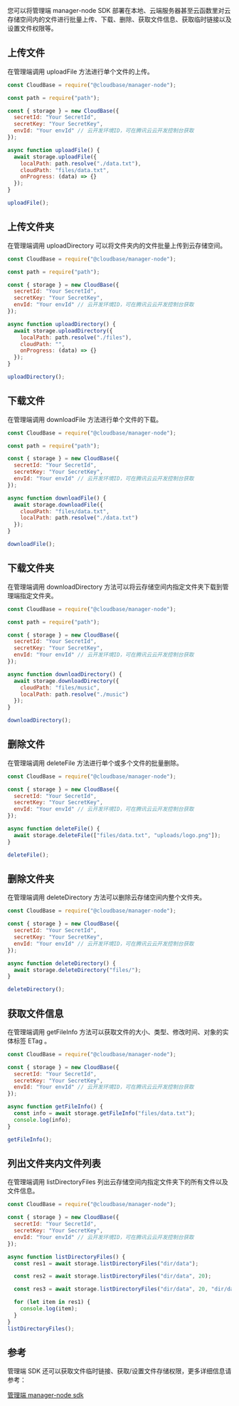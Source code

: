 您可以将管理端 manager-node SDK 部署在本地、云端服务器甚至云函数里对云存储空间内的文件进行批量上传、下载、删除、获取文件信息、获取临时链接以及设置文件权限等。

## 上传文件

在管理端调用 uploadFile 方法进行单个文件的上传。

```js
const CloudBase = require("@cloudbase/manager-node");

const path = require("path");

const { storage } = new CloudBase({
  secretId: "Your SecretId",
  secretKey: "Your SecretKey",
  envId: "Your envId" // 云开发环境ID，可在腾讯云云开发控制台获取
});

async function uploadFile() {
  await storage.uploadFile({
    localPath: path.resolve("./data.txt"),
    cloudPath: "files/data.txt",
    onProgress: (data) => {}
  });
}

uploadFile();
```

## 上传文件夹

在管理端调用 uploadDirectory 可以将文件夹内的文件批量上传到云存储空间。

```js
const CloudBase = require("@cloudbase/manager-node");

const path = require("path");

const { storage } = new CloudBase({
  secretId: "Your SecretId",
  secretKey: "Your SecretKey",
  envId: "Your envId" // 云开发环境ID，可在腾讯云云开发控制台获取
});

async function uploadDirectory() {
  await storage.uploadDirectory({
    localPath: path.resolve("./files"),
    cloudPath: "",
    onProgress: (data) => {}
  });
}

uploadDirectory();
```

## 下载文件

在管理端调用 downloadFile 方法进行单个文件的下载。

```js
const CloudBase = require("@cloudbase/manager-node");

const path = require("path");

const { storage } = new CloudBase({
  secretId: "Your SecretId",
  secretKey: "Your SecretKey",
  envId: "Your envId" // 云开发环境ID，可在腾讯云云开发控制台获取
});

async function downloadFile() {
  await storage.downloadFile({
    cloudPath: "files/data.txt",
    localPath: path.resolve("./data.txt")
  });
}

downloadFile();
```

## 下载文件夹

在管理端调用 downloadDirectory 方法可以将云存储空间内指定文件夹下载到管理端指定文件夹。

```js
const CloudBase = require("@cloudbase/manager-node");

const path = require("path");

const { storage } = new CloudBase({
  secretId: "Your SecretId",
  secretKey: "Your SecretKey",
  envId: "Your envId" // 云开发环境ID，可在腾讯云云开发控制台获取
});

async function downloadDirectory() {
  await storage.downloadDirectory({
    cloudPath: "files/music",
    localPath: path.resolve("./music")
  });
}

downloadDirectory();
```

## 删除文件

在管理端调用 deleteFile 方法进行单个或多个文件的批量删除。

```js
const CloudBase = require("@cloudbase/manager-node");

const { storage } = new CloudBase({
  secretId: "Your SecretId",
  secretKey: "Your SecretKey",
  envId: "Your envId" // 云开发环境ID，可在腾讯云云开发控制台获取
});

async function deleteFile() {
  await storage.deleteFile(["files/data.txt", "uploads/logo.png"]);
}

deleteFile();
```

## 删除文件夹

在管理端调用 deleteDirectory 方法可以删除云存储空间内整个文件夹。

```js
const CloudBase = require("@cloudbase/manager-node");

const { storage } = new CloudBase({
  secretId: "Your SecretId",
  secretKey: "Your SecretKey",
  envId: "Your envId" // 云开发环境ID，可在腾讯云云开发控制台获取
});

async function deleteDirectory() {
  await storage.deleteDirectory("files/");
}

deleteDirectory();
```

## 获取文件信息

在管理端调用 getFileInfo 方法可以获取文件的大小、类型、修改时间、对象的实体标签 ETag 。

```js
const CloudBase = require("@cloudbase/manager-node");

const { storage } = new CloudBase({
  secretId: "Your SecretId",
  secretKey: "Your SecretKey",
  envId: "Your envId" // 云开发环境ID，可在腾讯云云开发控制台获取
});

async function getFileInfo() {
  const info = await storage.getFileInfo("files/data.txt");
  console.log(info);
}

getFileInfo();
```

## 列出文件夹内文件列表

在管理端调用 listDirectoryFiles 列出云存储空间内指定文件夹下的所有文件以及文件信息。

```js
const CloudBase = require("@cloudbase/manager-node");

const { storage } = new CloudBase({
  secretId: "Your SecretId",
  secretKey: "Your SecretKey",
  envId: "Your envId" // 云开发环境ID，可在腾讯云云开发控制台获取
});

async function listDirectoryFiles() {
  const res1 = await storage.listDirectoryFiles("dir/data");

  const res2 = await storage.listDirectoryFiles("dir/data", 20);

  const res3 = await storage.listDirectoryFiles("dir/data", 20, "dir/dat");

  for (let item in res1) {
    console.log(item);
  }
}
listDirectoryFiles();
```

## 参考

管理端 SDK 还可以获取文件临时链接、获取/设置文件存储权限，更多详细信息请参考：

[管理端 manager-node sdk ](https://docs.cloudbase.net/api-reference/manager/node/introduction.html)
